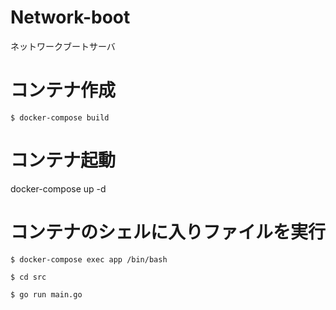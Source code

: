 # Network-boot

ネットワークブートサーバ

# コンテナ作成

```
$ docker-compose build
```

# コンテナ起動

docker-compose up -d

# コンテナのシェルに入りファイルを実行

```
$ docker-compose exec app /bin/bash

$ cd src

$ go run main.go
```